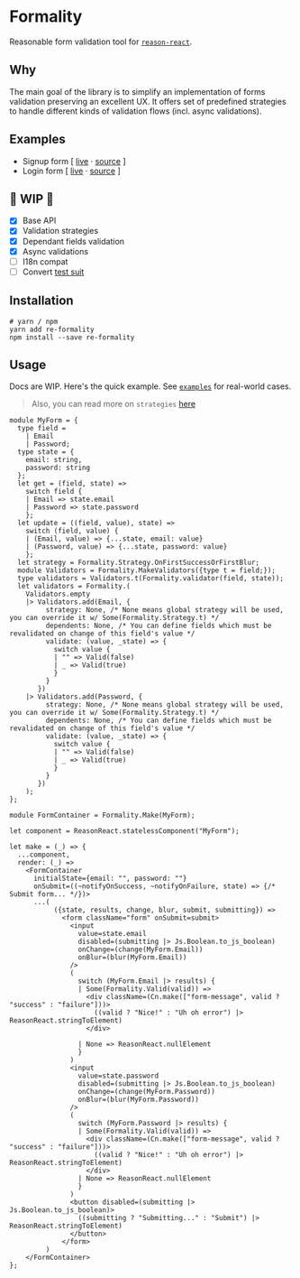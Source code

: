 # Formality

Reasonable form validation tool for [`reason-react`](https://reasonml.github.io/reason-react/).

## Why

The main goal of the library is to simplify an implementation of forms validation preserving an excellent UX. It offers set of predefined strategies to handle different kinds of validation flows (incl. async validations).

## Examples

* Signup form [ [live](https://formality.now.sh/#signup) &middot; [source](examples/SignupForm.re) ]
* Login form [ [live](https://formality.now.sh/#login) &middot; [source](examples/LoginForm.re) ]

## 🚧 WIP 🚧

* [x] Base API
* [x] Validation strategies
* [x] Dependant fields validation
* [x] Async validations
* [ ] I18n compat
* [ ] Convert [test suit](https://github.com/shakacode/react-validation-layer/tree/master/__tests__)

## Installation

```shell
# yarn / npm
yarn add re-formality
npm install --save re-formality
```

## Usage

Docs are WIP. Here's the quick example. See [`examples`](examples/) for real-world cases.

> Also, you can read more on `strategies` [here](https://github.com/shakacode/react-validation-layer#propsstrategy)

```reason
module MyForm = {
  type field =
    | Email
    | Password;
  type state = {
    email: string,
    password: string
  };
  let get = (field, state) =>
    switch field {
    | Email => state.email
    | Password => state.password
    };
  let update = ((field, value), state) =>
    switch (field, value) {
    | (Email, value) => {...state, email: value}
    | (Password, value) => {...state, password: value}
    };
  let strategy = Formality.Strategy.OnFirstSuccessOrFirstBlur;
  module Validators = Formality.MakeValidators({type t = field;});
  type validators = Validators.t(Formality.validator(field, state));
  let validators = Formality.(
    Validators.empty
    |> Validators.add(Email, {
         strategy: None, /* None means global strategy will be used, you can override it w/ Some(Formality.Strategy.t) */
         dependents: None, /* You can define fields which must be revalidated on change of this field's value */
         validate: (value, _state) => {
           switch value {
           | "" => Valid(false)
           | _ => Valid(true)
           }
         }
       })
    |> Validators.add(Password, {
         strategy: None, /* None means global strategy will be used, you can override it w/ Some(Formality.Strategy.t) */
         dependents: None, /* You can define fields which must be revalidated on change of this field's value */
         validate: (value, _state) => {
           switch value {
           | "" => Valid(false)
           | _ => Valid(true)
           }
         }
       })
    );
};

module FormContainer = Formality.Make(MyForm);

let component = ReasonReact.statelessComponent("MyForm");

let make = (_) => {
  ...component,
  render: (_) =>
    <FormContainer
      initialState={email: "", password: ""}
      onSubmit=((~notifyOnSuccess, ~notifyOnFailure, state) => {/* Submit form... */})>
      ...(
           ({state, results, change, blur, submit, submitting}) =>
             <form className="form" onSubmit=submit>
               <input
                 value=state.email
                 disabled=(submitting |> Js.Boolean.to_js_boolean)
                 onChange=(change(MyForm.Email))
                 onBlur=(blur(MyForm.Email))
               />
               (
                 switch (MyForm.Email |> results) {
                 | Some(Formality.Valid(valid)) =>
                   <div className=(Cn.make(["form-message", valid ? "success" : "failure"]))>
                     ((valid ? "Nice!" : "Uh oh error") |> ReasonReact.stringToElement)
                   </div>

                 | None => ReasonReact.nullElement
                 }
               )
               <input
                 value=state.password
                 disabled=(submitting |> Js.Boolean.to_js_boolean)
                 onChange=(change(MyForm.Password))
                 onBlur=(blur(MyForm.Password))
               />
               (
                 switch (MyForm.Password |> results) {
                 | Some(Formality.Valid(valid)) =>
                   <div className=(Cn.make(["form-message", valid ? "success" : "failure"]))>
                     ((valid ? "Nice!" : "Uh oh error") |> ReasonReact.stringToElement)
                   </div>
                 | None => ReasonReact.nullElement
                 }
               )
               <button disabled=(submitting |> Js.Boolean.to_js_boolean)>
                 ((submitting ? "Submitting..." : "Submit") |> ReasonReact.stringToElement)
               </button>
             </form>
         )
    </FormContainer>
};
```
